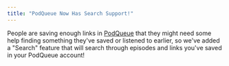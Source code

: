 ```yaml
---
title: "PodQueue Now Has Search Support!"
---
```

People are saving enough links in [PodQueue](https://podqueue.fm) that they might need some help finding something they've saved or listened to earlier, so we've added a "Search" feature that will search through episodes and links you've saved in your PodQueue account!
